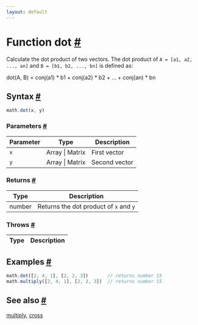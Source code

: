 ```yaml
---
layout: default
---
```


<!-- Note: This file is automatically generated from source code comments. Changes made in this file will be overridden. -->

<h1 id="function-dot">Function dot <a href="#function-dot" title="Permalink">#</a></h1>

Calculate the dot product of two vectors. The dot product of
`A = [a1, a2, ..., an]` and `B = [b1, b2, ..., bn]` is defined as:

   dot(A, B) = conj(a1) * b1 + conj(a2) * b2 + ... + conj(an) * bn


<h2 id="syntax">Syntax <a href="#syntax" title="Permalink">#</a></h2>

```js
math.dot(x, y)
```

<h3 id="parameters">Parameters <a href="#parameters" title="Permalink">#</a></h3>

Parameter | Type | Description
--------- | ---- | -----------
`x` | Array &#124; Matrix | First vector
`y` | Array &#124; Matrix | Second vector

<h3 id="returns">Returns <a href="#returns" title="Permalink">#</a></h3>

Type | Description
---- | -----------
number | Returns the dot product of `x` and `y`


<h3 id="throws">Throws <a href="#throws" title="Permalink">#</a></h3>

Type | Description
---- | -----------


<h2 id="examples">Examples <a href="#examples" title="Permalink">#</a></h2>

```js
math.dot([2, 4, 1], [2, 2, 3])       // returns number 15
math.multiply([2, 4, 1], [2, 2, 3])  // returns number 15
```


<h2 id="see-also">See also <a href="#see-also" title="Permalink">#</a></h2>

[multiply](multiply.html),
[cross](cross.html)
